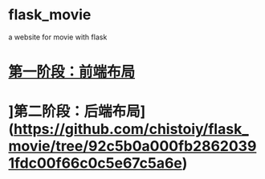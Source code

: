 # flask_movie
a website for movie with flask
# [第一阶段：前端布局](https://github.com/chistoiy/flask_movie/tree/5e5eb6e96119f3e7aa46b3ba4f880393fab566d3) 
# ]第二阶段：后端布局](https://github.com/chistoiy/flask_movie/tree/92c5b0a000fb28620391fdc00f66c0c5e67c5a6e)
